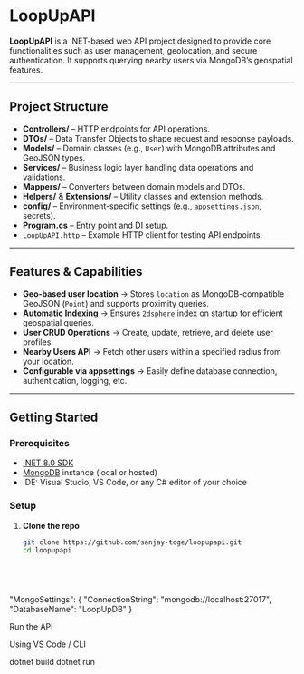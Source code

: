 # LoopUpAPI

**LoopUpAPI** is a .NET-based web API project designed to provide core functionalities such as user management, geolocation, and secure authentication. It supports querying nearby users via MongoDB’s geospatial features.

---

##  Project Structure

- **Controllers/** – HTTP endpoints for API operations.
- **DTOs/** – Data Transfer Objects to shape request and response payloads.
- **Models/** – Domain classes (e.g., `User`) with MongoDB attributes and GeoJSON types.
- **Services/** – Business logic layer handling data operations and validations.
- **Mappers/** – Converters between domain models and DTOs.
- **Helpers/** & **Extensions/** – Utility classes and extension methods.
- **config/** – Environment-specific settings (e.g., `appsettings.json`, secrets).
- **Program.cs** – Entry point and DI setup.
- `LoopUpAPI.http` – Example HTTP client for testing API endpoints.

---

##  Features & Capabilities

- **Geo-based user location** → Stores `location` as MongoDB-compatible GeoJSON (`Point`) and supports proximity queries.
- **Automatic Indexing** → Ensures `2dsphere` index on startup for efficient geospatial queries.
- **User CRUD Operations** → Create, update, retrieve, and delete user profiles.
- **Nearby Users API** → Fetch other users within a specified radius from your location.
- **Configurable via appsettings** → Easily define database connection, authentication, logging, etc.

---

##  Getting Started

### Prerequisites

- [.NET 8.0 SDK](https://dotnet.microsoft.com)
- [MongoDB](https://www.mongodb.com) instance (local or hosted)
- IDE: Visual Studio, VS Code, or any C# editor of your choice

### Setup

1. **Clone the repo**
   ```bash
   git clone https://github.com/sanjay-toge/loopupapi.git
   cd loopupapi






"MongoSettings": {
  "ConnectionString": "mongodb://localhost:27017",
  "DatabaseName": "LoopUpDB"
}


Run the API

Using VS Code / CLI

dotnet build
dotnet run
